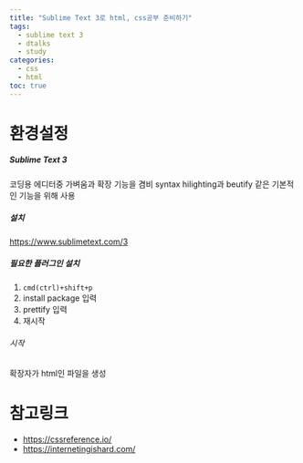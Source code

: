```yaml
---
title: "Sublime Text 3로 html, css공부 준비하기"
tags:
  - sublime text 3
  - dtalks
  - study
categories: 
  - css
  - html
toc: true
---
```


# 환경설정

##### Sublime Text 3
코딩용 에디터중 가벼움과 확장 기능을 겸비
syntax hilighting과 beutify 같은 기본적인 기능을 위해 사용

##### 설치

https://www.sublimetext.com/3

##### 필요한 플러그인 설치

1. `cmd(ctrl)+shift+p`
2. install package 입력
3. prettify 입력
4. 재시작

###### 시작

확장자가 html인 파일을 생성


# 참고링크
* https://cssreference.io/
* https://internetingishard.com/
